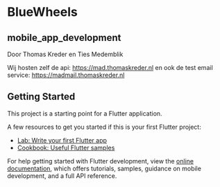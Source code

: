 # BlueWheels
## mobile_app_development

Door Thomas Kreder en Ties Medemblik

Wij hosten zelf de api: https://mad.thomaskreder.nl
en ook de test email service: https://madmail.thomaskreder.nl

## Getting Started

This project is a starting point for a Flutter application.

A few resources to get you started if this is your first Flutter project:

- [Lab: Write your first Flutter app](https://docs.flutter.dev/get-started/codelab)
- [Cookbook: Useful Flutter samples](https://docs.flutter.dev/cookbook)

For help getting started with Flutter development, view the
[online documentation](https://docs.flutter.dev/), which offers tutorials,
samples, guidance on mobile development, and a full API reference.
